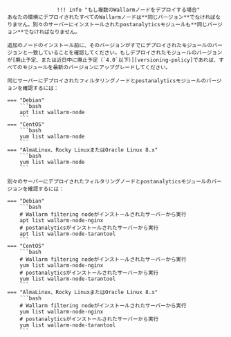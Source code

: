 					!!! info "もし複数のWallarmノードをデプロイする場合"
    あなたの環境にデプロイされたすべてのWallarmノードは**同じバージョン**でなければなりません。別々のサーバーにインストールされたpostanalyticsモジュールも**同じバージョン**でなければなりません。

    追加のノードのインストール前に、そのバージョンがすでにデプロイされたモジュールのバージョンと一致していることを確認してください。もしデプロイされたモジュールのバージョンが[廃止予定、または近日中に廃止予定（`4.0`以下）][versioning-policy]であれば、すべてのモジュールを最新のバージョンにアップグレードしてください。

    同じサーバーにデプロイされたフィルタリングノードとpostanalyticsモジュールのバージョンを確認するには：

    === "Debian"
        ```bash
        apt list wallarm-node
        ```
    === "CentOS"
        ```bash
        yum list wallarm-node
        ```
    === "AlmaLinux、Rocky LinuxまたはOracle Linux 8.x"
        ```bash
        yum list wallarm-node
        ```

    別々のサーバーにデプロイされたフィルタリングノードとpostanalyticsモジュールのバージョンを確認するには：

    === "Debian"
        ```bash
        # Wallarm filtering nodeがインストールされたサーバーから実行
        apt list wallarm-node-nginx
        # postanalyticsがインストールされたサーバーから実行
        apt list wallarm-node-tarantool
        ```
    === "CentOS"
        ```bash
        # Wallarm filtering nodeがインストールされたサーバーから実行
        yum list wallarm-node-nginx
        # postanalyticsがインストールされたサーバーから実行
        yum list wallarm-node-tarantool
        ```
    === "AlmaLinux、Rocky LinuxまたはOracle Linux 8.x"
        ```bash
        # Wallarm filtering nodeがインストールされたサーバーから実行
        yum list wallarm-node-nginx
        # postanalyticsがインストールされたサーバーから実行
        yum list wallarm-node-tarantool
        ```